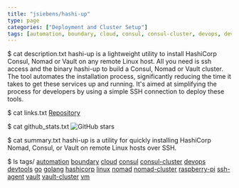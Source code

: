 ```yaml
---
title: "jsiebens/hashi-up"
type: page
categories: ["Deployment and Cluster Setup"]
tags: [automation, boundary, cloud, consul, consul-cluster, devops, devtools, go, golang, hashicorp, linux, nomad, nomad-cluster, raspberry-pi, ssh-agent, vault, vault-cluster, vm]
---
```


$ cat description.txt
hashi-up is a lightweight utility to install HashiCorp Consul, Nomad or Vault on any remote Linux host. All you need is ssh access and the binary hashi-up to build a Consul, Nomad or Vault cluster. The tool automates the installation process, significantly reducing the time it takes to get these services up and running. It's aimed at simplifying the process for developers by using a simple SSH connection to deploy these tools.

$ cat links.txt
[Repository](https://github.com/jsiebens/hashi-up)

$ cat github_stats.txt
![GitHub stars](https://img.shields.io/github/stars/jsiebens/hashi-up?style=social)


$ cat summary.txt
hashi-up is a utility for quickly installing HashiCorp Nomad, Consul, or Vault on remote Linux hosts over SSH.


$ ls tags/
[automation](/tags/automation/)
[boundary](/tags/boundary/)
[cloud](/tags/cloud/)
[consul](/tags/consul/)
[consul-cluster](/tags/consul-cluster/)
[devops](/tags/devops/)
[devtools](/tags/devtools/)
[go](/tags/go/)
[golang](/tags/golang/)
[hashicorp](/tags/hashicorp/)
[linux](/tags/linux/)
[nomad](/tags/nomad/)
[nomad-cluster](/tags/nomad-cluster/)
[raspberry-pi](/tags/raspberry-pi/)
[ssh-agent](/tags/ssh-agent/)
[vault](/tags/vault/)
[vault-cluster](/tags/vault-cluster/)
[vm](/tags/vm/)
